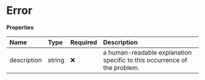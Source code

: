 # Error

**Properties**

| Name        | Type   | Required | Description                                                              |
| :---------- | :----- | :------- | :----------------------------------------------------------------------- |
| description | string | ❌       | a human-readable explanation specific to this occurrence of the problem. |
